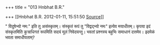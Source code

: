 +++
title = "013 Hnbhat B.R."

+++
[[Hnbhat B.R.	2012-01-11, 15:51:50 [Source](https://groups.google.com/g/bvparishat/c/zG4bZubyrCA)]]



" विदुषेभ्यो नम:" इति तु असंस्कृतम्। संस्कृतं रूपं तु "विद्वद्भ्यो नमः" इत्येव मयाधीतम्। कृपया इदं संस्कृतमिति कुत्राधिगतं रूपमिति सदयं मूलं निवेदयन्तु। भवतां प्रश्नस्य बहुभिः समाधानं दत्तमेव। इदमेकं भवता समाधीयताम्?  

